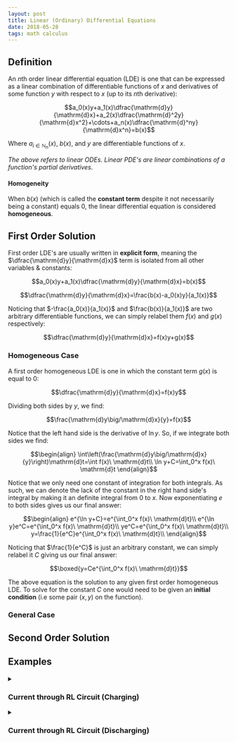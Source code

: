 ```yaml
---
layout: post
title: Linear (Ordinary) Differential Equations
date: 2018-05-28
tags: math calculus
---
```

## Definition
An $n$th order linear differential equation (LDE) is one that can be expressed as a linear combination of differentiable functions of $x$ and derivatives of some function $y$ with respect to $x$ (up to its $n$th derivative):

$$a_0(x)y+a_1(x)\dfrac{\mathrm{d}y}{\mathrm{d}x}+a_2(x)\dfrac{\mathrm{d}^2y}{\mathrm{d}x^2}+\cdots+a_n(x)\dfrac{\mathrm{d}^ny}{\mathrm{d}x^n}=b(x)$$

Where $a_{i\in\mathbb{N}_n}(x)$, $b(x)$, and $y$ are differentiable functions of $x$.

*The above refers to linear ODEs. Linear PDE's are linear combinations of a function's partial derivatives.*

<!--more-->

#### Homogeneity
When $b(x)$ (which is called the **constant term** despite it not necessarily being a constant) equals $0$, the linear differential equation is considered **homogeneous**.

<!-- ## Linear Differential Operator -->

<!-- ## Vector Space -->

## First Order Solution
First order LDE's are usually written in **explicit form**, meaning the $\dfrac{\mathrm{d}y}{\mathrm{d}x}$ term is isolated from all other variables & constants:

$$a_0(x)y+a_1(x)\dfrac{\mathrm{d}y}{\mathrm{d}x}=b(x)$$

$$\dfrac{\mathrm{d}y}{\mathrm{d}x}=\frac{b(x)-a_0(x)y}{a_1(x)}$$

Noticing that $-\frac{a_0(x)}{a_1(x)}$ and $\frac{b(x)}{a_1(x)}$ are two arbitrary differentiable functions, we can simply relabel them $f(x)$ and $g(x)$ respectively:

$$\dfrac{\mathrm{d}y}{\mathrm{d}x}=f(x)y+g(x)$$

### Homogeneous Case
A first order homogeneous LDE is one in which the constant term $g(x)$ is equal to $0$:

$$\dfrac{\mathrm{d}y}{\mathrm{d}x}=f(x)y$$

Dividing both sides by $y$, we find:

$$\frac{\mathrm{d}y\big/\mathrm{d}x}{y}=f(x)$$

Notice that the left hand side is the derivative of $\ln y$. So, if we integrate both sides we find:

$$\begin{align}
\int\left(\frac{\mathrm{d}y\big/\mathrm{d}x}{y}\right)\mathrm{d}t=\int f(x)\ \mathrm{d}t\\
\ln y+C=\int_0^x f(x)\ \mathrm{d}t
\end{align}$$

Notice that we only need one constant of integration for both integrals. As such, we can denote the lack of the constant in the right hand side's integral by making it an definite integral from $0$ to $x$. Now exponentiating $e$ to both sides gives us our final answer:

$$\begin{align}
e^{\ln y+C}=e^{\int_0^x f(x)\ \mathrm{d}t}\\
e^{\ln y}e^C=e^{\int_0^x f(x)\ \mathrm{d}t}\\
ye^C=e^{\int_0^x f(x)\ \mathrm{d}t}\\
y=\frac{1}{e^C}e^{\int_0^x f(x)\ \mathrm{d}t}\\
\end{align}$$

Noticing that $\frac{1}{e^C}$ is just an arbitrary constant, we can simply relabel it $C$ giving us our final answer:

$$\boxed{y=Ce^{\int_0^x f(x)\ \mathrm{d}t}}$$

The above equation is the solution to any given first order homogeneous LDE. To solve for the constant $C$ one would need to be given an **initial condition** (i.e some pair $(x,y)$ on the function).

### General Case

## Second Order Solution

## Examples

<details><summary><h3 class="inline">Current through RL Circuit (Charging)</h3></summary>
A real world example of a first order LDE with constant coefficients can be found in considering the current of an RL circuit, which is given by Kirchhoff's loop law:

$$\mathcal{E}-IR-L\dfrac{\mathrm{d}I}{\mathrm{d}t}=0$$

*Where emf $\mathcal{E}$ and current $I$ are functions of time $t$, and resistance $R$ and inductance $L$ are constants.*

Rearranging the terms and isolating the derivative, we can put it in a more familiar form:

$$\frac{R}{L}I+\dfrac{\mathrm{d}I}{\mathrm{d}t}=\frac{\mathcal{E}}{L}$$

We can solve this the same way we solve any first order linear differential equation. First we find the integrating factor:

$$e^{\int R/L\;\mathrm{d}t}=e^{Rt/L}$$

Multiplying the equation by the integrating factor:
$$\frac{R}{L}e^{Rt/L}I+e^{Rt/L}\dfrac{\mathrm{d}I}{\mathrm{d}t}=\frac{\mathcal{E}}{L}e^{Rt/L}$$

Integrating both sides (recognizing the product rule):
$$\int \left(\frac{R}{L}e^{Rt/L}I+e^{Rt/L}\dfrac{\mathrm{d}I}{\mathrm{d}t}\right)\;\mathrm{d}t=\int\left(\frac{\mathcal{E}}{L}e^{Rt/L}\right)\;\mathrm{d}t$$

$$\begin{align}
Ie^{Rt/L}&=\frac{L}{R}\cdot\frac{\mathcal{E}}{L}e^{Rt/L}+C\\
&=\frac{\mathcal{E}}{R}e^{Rt/L}+C
\end{align}$$

Solving for $I$ we find:

$$I=\frac{\frac{\mathcal{E}}{R}e^{Rt/L}+C}{e^{Rt/L}}$$

Assuming the current $I$ is $0$ at $t=0$, we can solve for $C$:

$$\begin{align}
0&=\frac{\frac{\mathcal{E}}{R}e^{R(0)/L}+C}{e^{R(0)/L}}\\
&=\frac{\frac{\mathcal{E}}{R}e^{0}+C}{e^{0}}\\
&={\frac{\mathcal{E}}{R}+C}\\
\rightarrow C&=-\frac{\mathcal{E}}{R}
\end{align}$$

Plugging this back into the equation and doing some more manipulations we find:

$$\begin{align}
I&=\frac{\frac{\mathcal{E}}{R}e^{Rt/L}-\frac{\mathcal{E}}{R}}{e^{Rt/L}}\\
&=\frac{\mathcal{E}}{R}\frac{e^{Rt/L}-1}{e^{Rt/L}}\\
&=\frac{\mathcal{E}}{R}\left(1-\frac{1}{e^{Rt/L}}\right)\\
&=\frac{\mathcal{E}}{R}\left(1-e^{-Rt/L}\right)\\
\end{align}$$

And so, we can conclude that the current $I(t)$ in an RL circuit as a function of time is given by:

$$\boxed{I(t)=\frac{\mathcal{E}}{R}\left(1-e^{-Rt/L}\right)}$$
</details>

<details><summary><h3 class="inline">Current through RL Circuit (Discharging)</h3></summary>
Notice that as time increases the current asymptotes, specifically:

$$\begin{align}
\lim_{t\rightarrow\infty}{I(t)}&=\lim_{t\rightarrow\infty}\frac{\mathcal{E}}{R}\left(1-e^{-Rt/L}\right)\\
&=\lim_{t\rightarrow\infty}\frac{\mathcal{E}}{R}\left(1-\frac{1}{e^{Rt/L}}\right)\\
&=\frac{\mathcal{E}}{R}\left(1-0\right)\\
&=\frac{\mathcal{E}}{R}
\end{align}$$

The current in an RL circuit after it has been fully charged and the source of emf has been removed is given by Kirchhoff's loop law:

$$-IR-L\dfrac{\mathrm{d}I}{\mathrm{d}t}=0$$

We can rearrange the first order homogeneous LDE above as so:

$$\frac{\mathrm{d}I\big/\mathrm{d}t}{I}=-\frac{R}{L}$$

Integrating both sides with respect to $t$ and noticing the derivative of $\ln$ on the left hand side:

$$\int\left(\frac{\mathrm{d}I\big/\mathrm{d}t}{I}\right)dt=-\int\left(\frac{R}{L}\right)\ \mathrm{d}t$$

$$\ln |I|=-\frac{R}{L}t+C$$

Exponentiating both sides with $e$ we find:

$$I=e^{-Rt/L+C}$$

Remembering that at $t=0$ the current is at its peak (i.e $I=\frac{\mathcal{E}}{R}$), we can solve for $C$:

$$\begin{align}
\frac{\mathcal{E}}{R}&=e^{-R(0)/L+C}\\
&=e^C\\
\rightarrow C&=\ln\frac{\mathcal{E}}{R}
\end{align}$$

Plugging this back into our equation for $I$ and doing some manipulations we find:

$$\begin{align}
I&=e^{-Rt/L+\ln\mathcal{E}/R}\\
&=e^{-Rt/L}e^{\ln\mathcal{E}/R}\\
&=e^{-Rt/L}\frac{\mathcal{E}}{R}\\
\end{align}$$

Thus we can conclude that the current $I(t)$ as a function of time though a discharging RL circuit is given by:

$$\boxed{I(t)=\frac{\mathcal{E}}{R}e^{-Rt/L}}$$
</details>
